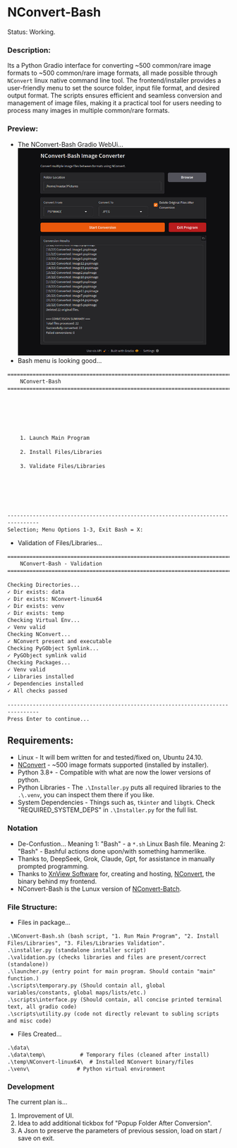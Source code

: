 # NConvert-Bash
Status: Working.


### Description:
Its a Python Gradio interface for converting ~500 common/rare image formats to ~500 common/rare image formats, all made possible through `NConvert` linux native command line tool. The frontend/installer provides a user-friendly menu to set the source folder, input file format, and desired output format. The scripts ensures efficient and seamless conversion and management of image files, making it a practical tool for users needing to process many images in multiple common/rare formats. 

### Preview:
- The NConvert-Bash Gradio WebUi...
![Alternative text](https://github.com/wiseman-timelord/NConvert-Bash/blob/main/media/gradio-interface.jpg?raw=true)
- Bash menu is looking good...
```
================================================================================
    NConvert-Bash
================================================================================






    1. Launch Main Program 

    2. Install Files/Libraries 

    3. Validate Files/Libraries 






--------------------------------------------------------------------------------
Selection; Menu Options 1-3, Exit Bash = X: 

```
- Validation of Files/Libraries...
```
================================================================================
    NConvert-Bash - Validation
================================================================================

Checking Directories...
✓ Dir exists: data
✓ Dir exists: NConvert-linux64
✓ Dir exists: venv
✓ Dir exists: temp
Checking Virtual Env...
✓ Venv valid
Checking NConvert...
✓ NConvert present and executable
Checking PyGObject Symlink...
✓ PyGObject symlink valid
Checking Packages...
✓ Venv valid
✓ Libraries installed
✓ Dependencies installed
✓ All checks passed

--------------------------------------------------------------------------------
Press Enter to continue...

```

## Requirements:
- Linux - It will bem written for and tested/fixed on, Ubuntu 24.10.
- [NConvert](https://www.xnview.com/en/nconvert) - ~500 image formats supported (installed by installer).
- Python 3.8+ - Compatible with what are now the lower versions of python.
- Python Libraries - The `.\Installer.py` puts all required libraries to the `.\.venv`, you can inspect them there if you like.
- System Dependencies - Things such as, `tkinter` and `libgtk`. Check "REQUIRED_SYSTEM_DEPS" in `.\Installer.py` for the full list.

### Notation
- De-Confustion... Meaning 1: "Bash" - a `*.sh` Linux Bash file. Meaning 2: "Bash" - Bashful actions done upon/with something hammerlike. 
- Thanks to, DeepSeek, Grok, Claude, Gpt, for assistance in manually prompted programming. 
- Thanks to [XnView Software](https://www.xnview.com/en/) for, creating and hosting, [NConvert](https://www.xnview.com/en/nconvert/), the binary behind my frontend.
- NConvert-Bash is the Lunux version of [NConvert-Batch](https://github.com/wiseman-timelord/NConvert-Batch).

### File Structure:
- Files in package...
```
.\NConvert-Bash.sh (bash script, "1. Run Main Program", "2. Install Files/Libraries", "3. Files/Libraries Validation".  
.\installer.py (standalone installer script)
.\validation.py (checks libraries and files are present/correct (standalone))
.\launcher.py (entry point for main program. Should contain "main" function.) 
.\scripts\temporary.py (Should contain all, global variables/constants, global maps/lists/etc.)
.\scripts\interface.py (Should contain, all concise printed terminal text, all gradio code)
.\scripts\utility.py (code not directly relevant to subling scripts and misc code)
```
- Files Created...
```
.\data\
.\data\temp\           # Temporary files (cleaned after install)
.\temp\NConvert-linux64\  # Installed NConvert binary/files
.\venv\               # Python virtual environment 
```

### Development
The current plan is...
1. Improvement of UI.
2. Idea to add additional tickbox fof "Popup Folder After Conversion".
3. A Json to preserve the parameters of previous session, load on start / save on exit.
